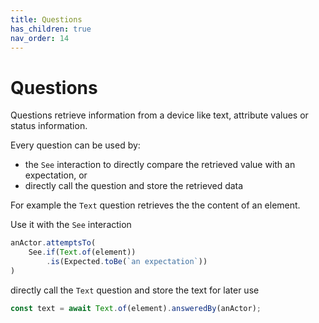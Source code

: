 ```yaml
---
title: Questions
has_children: true
nav_order: 14
---
```


# Questions

Questions retrieve information from a device like text, attribute values or status information.

Every question can be used by:
- the `See` interaction to directly compare the retrieved value with an expectation, or
- directly call the question and store the retrieved data

For example the `Text` question retrieves the the content of an element.

Use it with the `See` interaction

````typescript
anActor.attemptsTo(
    See.if(Text.of(element))
        .is(Expected.toBe(`an expectation`))
)
````

directly call the `Text` question and store the text for later use

````typescript
const text = await Text.of(element).answeredBy(anActor);
````